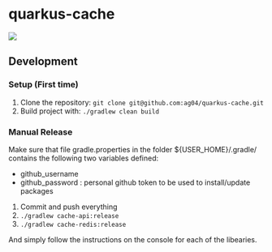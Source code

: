 # quarkus-cache
![](https://img.shields.io/badge/Java-ED8B00?style=for-the-badge&logo=java&logoColor=white&style=flat)


## Development
### Setup (First time)
1. Clone the repository: `git clone git@github.com:ag04/quarkus-cache.git`
4. Build project with: ` ./gradlew clean build `

### Manual Release
Make sure that file gradle.properties in the folder ${USER_HOME}/.gradle/ contains the following two variables defined:

* github_username
* github_password : personal github token to be used to install/update packages

1) Commit and push everything
2) `./gradlew cache-api:release`
3) `./gradlew cache-redis:release`

And simply follow the instructions on the console for each of the libearies.
